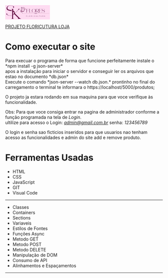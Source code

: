 <img src="assets/img/image 1.png"  align="center">

[PROJETO FLORICUTURA LOJA](https://hiltonesjr.github.io/alura-geek-challenger/) <br>

<h1> Como executar o site </h1>
Para execuar o programa de forma que funcione perfeitamente instale o *npm install -g json-server*  <br>
apos a instalação para iniciar o servidor e conseguir ler os arquivos que estao no documento *db.json*<br>
Execute o comando *json-server --watch db.json.* prontinho no final do carregamento o terminal te informara o https://localhost/5000/produtos;

O projeto ja estara rodando em sua maquina para que voce verifique às funcionalidade.

Obs: Para que voce consiga entrar na pagina de administrador conforme a função programada na tela de *Login*.<br>
ultilize para acesso o Login: *admin@gmail.com.br* senha: *123456789*

O login e senha sao ficticios inseridos para que usuarios nao tenham acesso as funcionalidades e admin do site add e remove produto.

<h1> Ferramentas Usadas </h1>
<ul>

<li>HTML</li>
<li>CSS</li>
<li>JavaScript</li>
<li>GIT</li>
<li>Visual Code</li>
</ul>
<HR>
<ul>

<li>Classes</li>
<li>Containers</li>
<li>Sections</li>
<li>Variaveis</li>
<li>Estilos de Fontes</li>
<li>Funções Async</li>
<li>Metodo GET</li>
<li>Metodo POST</li>
<li>Metodo DELETE</li>
<li>Manipulação de DOM</li>
<li>Consumo de API</li>
<li>Alinhamentos e Espaçamentos</li>
</ul>
<HR>

